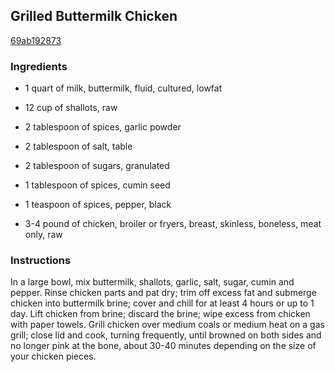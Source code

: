 ## Grilled Buttermilk Chicken

[69ab192873](http://www.food.com/recipe/grilled-buttermilk-chicken-96638)

### Ingredients

 - 1 quart of milk, buttermilk, fluid, cultured, lowfat

 - 12 cup of shallots, raw

 - 2 tablespoon of spices, garlic powder

 - 2 tablespoon of salt, table

 - 2 tablespoon of sugars, granulated

 - 1 tablespoon of spices, cumin seed

 - 1 teaspoon of spices, pepper, black

 - 3-4 pound of chicken, broiler or fryers, breast, skinless, boneless, meat only, raw

### Instructions

In a large bowl, mix buttermilk, shallots, garlic, salt, sugar, cumin and pepper. Rinse chicken parts and pat dry; trim off excess fat and submerge chicken into buttermilk brine; cover and chill for at least 4 hours or up to 1 day. Lift chicken from brine; discard the brine; wipe excess from chicken with paper towels. Grill chicken over medium coals or medium heat on a gas grill; close lid and cook, turning frequently, until browned on both sides and no longer pink at the bone, about 30-40 minutes depending on the size of your chicken pieces.
